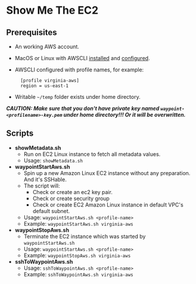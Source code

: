 # Show Me The EC2 #

## Prerequisites
+ An working AWS account.

+ MacOS or Linux with AWSCLI [installed](https://docs.aws.amazon.com/cli/latest/userguide/installing.html) and [configured](https://docs.aws.amazon.com/cli/latest/userguide/cli-chap-getting-started.html).

+ AWSCLI configured with profile names, for example:

		[profile virginia-aws]
		region = us-east-1

+ Writable 	`~/temp` folder exists under home directory. 

***CAUTION: Make sure that you don't have private key named `waypoint-<profilename>-key.pem` under home directory!!! Or it will be overwritten.***

## Scripts
+ **showMetadata.sh**
	- Run on EC2 Linux instance to fetch all metadata values. 
	- Usage: `showMetadata.sh`
+ **waypointStartAws.sh**
	- Spin up a new Amazon Linux EC2 instance without any preparation. And it's SSHable.
	- The script will:
		* Check or create an ec2 key pair.
		* Check or create security group
		* Check or create EC2 Amazon Linux instance in default VPC's default subnet.
	- Usage: `waypointStartAws.sh <profile-name>`
	- Example: `waypointStartAws.sh virginia-aws`
+ **waypointStopAws.sh**
	- Terminate the EC2 instance which was started by `waypointStartAws.sh`
	- Usage: `waypointStartAws.sh <profile-name>`
	- Example: `waypointStopAws.sh virginia-aws`
+ **sshToWaypointAws.sh**
	- Usage: `sshToWaypointAws.sh <profile-name>`
	- Example: `sshToWaypointAws.sh virginia-aws`